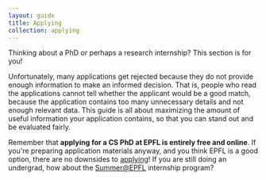 ```yaml
---
layout: guide
title: Applying
collection: applying
---
```


Thinking about a PhD or perhaps a research internship? This section is for you!

Unfortunately, many applications get rejected because they do not provide enough information to make an informed decision.
That is, people who read the applications cannot tell whether the applicant would be a good match,
because the application contains too many unnecessary details and not enough relevant data.
This guide is all about maximizing the amount of useful information your application contains, so that you can stand out and be evaluated fairly.

Remember that **applying for a CS PhD at EPFL is entirely free and online**.
If you're preparing application materials anyway, and you think EPFL is a good option, there are no downsides to
[applying](https://www.epfl.ch/education/phd/edic-computer-and-communication-sciences/edic-computer-and-communication-sciences/edic-how-to-apply/)!
If you are still doing an undergrad, how about the [Summer@EPFL](https://summer.epfl.ch/) internship program?

<!-- **Are you applying for a PhD but lacking mentorship? [Click here!](/ramp)** -->
